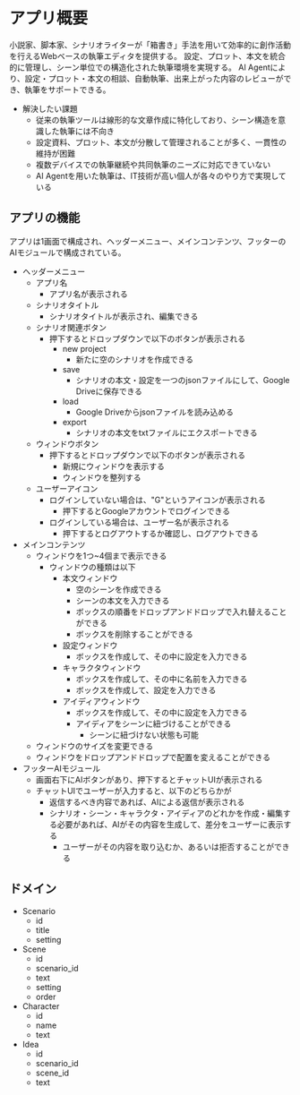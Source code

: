 # アプリ概要

小説家、脚本家、シナリオライターが「箱書き」手法を用いて効率的に創作活動を行えるWebベースの執筆エディタを提供する。
設定、プロット、本文を統合的に管理し、シーン単位での構造化された執筆環境を実現する。
AI Agentにより、設定・プロット・本文の相談、自動執筆、出来上がった内容のレビューができ、執筆をサポートできる。

- 解決したい課題
  - 従来の執筆ツールは線形的な文章作成に特化しており、シーン構造を意識した執筆には不向き
  - 設定資料、プロット、本文が分散して管理されることが多く、一貫性の維持が困難
  - 複数デバイスでの執筆継続や共同執筆のニーズに対応できていない
  - AI Agentを用いた執筆は、IT技術が高い個人が各々のやり方で実現している

## アプリの機能
アプリは1画面で構成され、ヘッダーメニュー、メインコンテンツ、フッターのAIモジュールで構成されている。

- ヘッダーメニュー
  - アプリ名
    - アプリ名が表示される
  - シナリオタイトル
    - シナリオタイトルが表示され、編集できる
  - シナリオ関連ボタン
    - 押下するとドロップダウンで以下のボタンが表示される
      - new project
        - 新たに空のシナリオを作成できる 
      - save
        - シナリオの本文・設定を一つのjsonファイルにして、Google Driveに保存できる
      - load
        - Google Driveからjsonファイルを読み込める
      - export
        - シナリオの本文をtxtファイルにエクスポートできる
  - ウィンドウボタン
    - 押下するとドロップダウンで以下のボタンが表示される
      - 新規にウィンドウを表示する
      - ウィンドウを整列する
  - ユーザーアイコン
    - ログインしていない場合は、"G"というアイコンが表示される
      - 押下するとGoogleアカウントでログインできる
    - ログインしている場合は、ユーザー名が表示される
      - 押下するとログアウトするか確認し、ログアウトできる
- メインコンテンツ
  - ウィンドウを1つ~4個まで表示できる
    - ウィンドウの種類は以下
      - 本文ウィンドウ
        - 空のシーンを作成できる
        - シーンの本文を入力できる
        - ボックスの順番をドロップアンドドロップで入れ替えることができる
        - ボックスを削除することができる
      - 設定ウィンドウ
        - ボックスを作成して、その中に設定を入力できる
      - キャラクタウィンドウ
        - ボックスを作成して、その中に名前を入力できる
        - ボックスを作成して、設定を入力できる
      - アイディアウィンドウ
        - ボックスを作成して、その中に設定を入力できる
        - アイディアをシーンに紐づけることができる
          - シーンに紐づけない状態も可能
  - ウィンドウのサイズを変更できる
  - ウィンドウをドロップアンドドロップで配置を変えることができる
- フッターAIモジュール
  - 画面右下にAIボタンがあり、押下するとチャットUIが表示される
  - チャットUIでユーザーが入力すると、以下のどちらかが
    - 返信するべき内容であれば、AIによる返信が表示される
    - シナリオ・シーン・キャラクタ・アイディアのどれかを作成・編集する必要があれば、AIがその内容を生成して、差分をユーザーに表示する
      - ユーザーがその内容を取り込むか、あるいは拒否することができる

## ドメイン
- Scenario
  - id
  - title
  - setting
- Scene
  - id
  - scenario_id
  - text
  - setting
  - order
- Character
  - id
  - name
  - text
- Idea
  - id
  - scenario_id
  - scene_id
  - text

